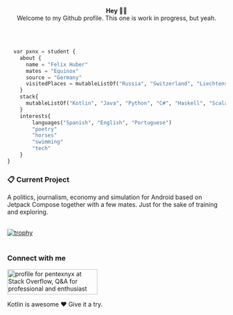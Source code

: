 <p align="center">
  <b>Hey ✌🏻</b></br>
  Welcome to my Github profile. This one is work in progress, but yeah.
</p></br></br>

```python
  var pxnx = student {
    about {
      name = "Felix Huber"
      mates = "Equinox"
      source = "Germany"
      visitedPlaces = mutableListOf("Russia", "Switzerland", "Liechtenstein", "Austria", "Italy", "Spain", "Portugal", "France", "Czechia", "Denmark", "Finland", "Poland", "Paraguay", "Argentina", "Brazil")
    }
    stack{
      mutableListOf("Kotlin", "Java", "Python", "C#", "Haskell", "Scala")
    }
    interests{
        languages("Spanish", "English", "Portuguese")
        "poetry"
        "horses"
        "swimming"
        "tech"
    }
}
``` 

### 📋 Current Project
A politics, journalism, economy and simulation for Android based on Jetpack Compose together with a few mates.
Just for the sake of training and exploring.</br></br>

[![trophy](https://github-profile-trophy.vercel.app/?username=pxnx&theme=darkhub)](https://github.com/ryo-ma/github-profile-trophy)</br></br>

### Connect with me
<a href="https://stackoverflow.com/users/10905230/pentexnyx"><img src="https://stackoverflow.com/users/flair/10905230.png?theme=clean" width="208" height="58" alt="profile for pentexnyx at Stack Overflow, Q&amp;A for professional and enthusiast programmers" title="profile for pentexnyx at Stack Overflow, Q&amp;A for professional and enthusiast programmers"></a>


Kotlin is awesome ❤️
Give it a try.
